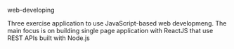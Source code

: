 web-developing

Three exercise application to use JavaScript-based web developmeng. The main focus is on building single page application with ReactJS that use REST APIs built with Node.js

